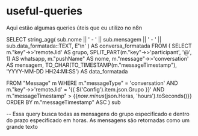 # useful-queries
Aqui estão algumas queries úteis que eu utilizo no n8n 



SELECT string_agg(
  sub.nome || ' - ' || sub.mensagem || ' - ' || sub.data_formatada::TEXT, E'\n'
) AS conversa_formatada
FROM (
  SELECT 
    m."key"->>'remoteJid' AS grupo,
    SPLIT_PART(m."key"->>'participant', '@', 1) AS whatsapp,
    m."pushName" AS nome,
    m."message"->>'conversation' AS mensagem,
    TO_CHAR(TO_TIMESTAMP(m."messageTimestamp"), 'YYYY-MM-DD HH24:MI:SS') AS data_formatada
  
  FROM "Message" m 
  WHERE m."messageType" = 'conversation'
        AND m."key"->>'remoteJid' = '{{ $('Config').item.json.Grupo }}'
        AND m."messageTimestamp" > {{$now.minus($json.Horas, 'hours').toSeconds()}}
  ORDER BY m."messageTimestamp" ASC
) sub

-- Essa query busca todas as mensagens do grupo especificado e dentro do prazo especificado em horas. As mensagens são retornadas como um grande texto
